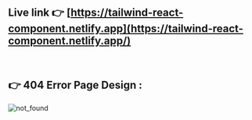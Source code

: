 <br>

## Live link 👉 [https://tailwind-react-component.netlify.app](https://tailwind-react-component.netlify.app/)

<br>

## 👉 404 Error Page Design :

![not_found](https://user-images.githubusercontent.com/56845656/160681865-31682293-c46e-4dca-80b1-a43e44a6684f.png)
